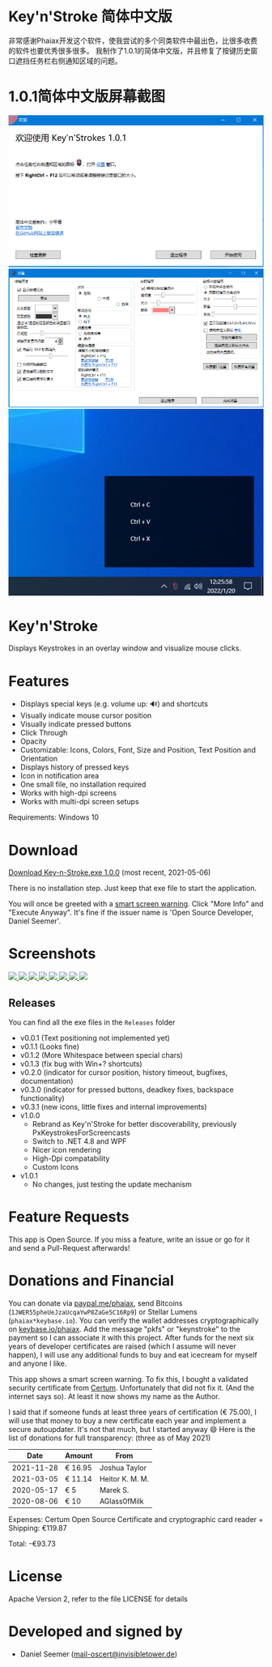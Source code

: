 # Key'n'Stroke 简体中文版

非常感谢Phaiax开发这个软件，使我尝试的多个同类软件中最出色，比很多收费的软件也要优秀很多很多。
我制作了1.0.1的简体中文版，并且修复了按键历史窗口遮挡任务栏右侧通知区域的问题。

# 1.0.1简体中文版屏幕截图

<a href="https://github.com/ningjiazun/Key-n-Stroke/blob/1.0.1CN/Screenshots/101CN01.PNG">
	<img src="https://github.com/ningjiazun/Key-n-Stroke/blob/1.0.1CN/Screenshots/101CN01.PNG">
</a>
<a href="https://github.com/ningjiazun/Key-n-Stroke/blob/1.0.1CN/Screenshots/101CN02.PNG">
	<img src="https://github.com/ningjiazun/Key-n-Stroke/blob/1.0.1CN/Screenshots/101CN02.PNG">
</a>
<a href="https://github.com/ningjiazun/Key-n-Stroke/blob/1.0.1CN/Screenshots/101CN03.PNG">
	<img src="https://github.com/ningjiazun/Key-n-Stroke/blob/1.0.1CN/Screenshots/101CN03.PNG">
</a>


# Key'n'Stroke

Displays Keystrokes in an overlay window and visualize mouse clicks.


# Features

 - Displays special keys (e.g. volume up: 🔊) and shortcuts
 - Visually indicate mouse cursor position
 - Visually indicate pressed buttons
 - Click Through
 - Opacity
 - Customizable: Icons, Colors, Font, Size and Position, Text Position and Orientation
 - Displays history of pressed keys
 - Icon in notification area
 - One small file, no installation required
 - Works with high-dpi screens
 - Works with multi-dpi screen setups

Requirements: Windows 10


# Download

<a href="https://github.com/Phaiax/Key-n-Stroke/raw/master/Releases/v1.0.0/Key-n-Stroke.exe">Download Key-n-Stroke.exe 1.0.0</a> (most recent, 2021-05-06)


There is no installation step. Just keep that exe file to start the application.

You will once be greeted with a [smart screen warning](https://raw.githubusercontent.com/Phaiax/Key-n-Stroke/master/Screenshots/Smartscreen1.png). Click "More Info" and "Execute Anyway". It's fine if the issuer name is 'Open Source Developer, Daniel Seemer'.

# Screenshots

<a href="https://raw.githubusercontent.com/Phaiax/Key-n-Stroke/master/Screenshots/mouse.png">
	<img src="https://raw.githubusercontent.com/Phaiax/Key-n-Stroke/master/Screenshots/mouse.png">
</a>
<a href="https://raw.githubusercontent.com/Phaiax/Key-n-Stroke/master/Screenshots/ctrl_scroll.png">
    <img src="https://raw.githubusercontent.com/Phaiax/Key-n-Stroke/master/Screenshots/ctrl_scroll.png">
</a>
<a href="https://raw.githubusercontent.com/Phaiax/Key-n-Stroke/master/Screenshots/example1.png">
    <img src="https://raw.githubusercontent.com/Phaiax/Key-n-Stroke/master/Screenshots/example1.png">
</a>
<a href="https://raw.githubusercontent.com/Phaiax/Key-n-Stroke/master/Screenshots/comic_sans_ms.png">
    <img src="https://raw.githubusercontent.com/Phaiax/Key-n-Stroke/master/Screenshots/comic_sans_ms.png">
</a>
<a href="https://raw.githubusercontent.com/Phaiax/Key-n-Stroke/master/Screenshots/resizemode.png.png">
    <img src="https://raw.githubusercontent.com/Phaiax/Key-n-Stroke/master/Screenshots/resizemode.png.png">
</a>
<a href="https://raw.githubusercontent.com/Phaiax/Key-n-Stroke/master/Screenshots/bottom_right.png">
	<img src="https://raw.githubusercontent.com/Phaiax/Key-n-Stroke/master/Screenshots/bottom_right.png">
</a>
<a href="https://raw.githubusercontent.com/Phaiax/Key-n-Stroke/master/Screenshots/bottom_center.png">
	<img src="https://raw.githubusercontent.com/Phaiax/Key-n-Stroke/master/Screenshots/bottom_center.png">
</a>
<a href="https://raw.githubusercontent.com/Phaiax/Key-n-Stroke/master/Screenshots/settings.png">
	<img src="https://raw.githubusercontent.com/Phaiax/Key-n-Stroke/master/Screenshots/settings.png">
</a>


## Releases

You can find all the exe files in the <code>Releases</code> folder

- v0.0.1 (Text positioning not implemented yet)
- v0.1.1 (Looks fine)
- v0.1.2 (More Whitespace between special chars)
- v0.1.3 (fix bug with Win+? shortcuts)
- v0.2.0 (indicator for cursor position, history timeout, bugfixes, documentation)
- v0.3.0 (indicator for pressed buttons, deadkey fixes, backspace functionality)
- v0.3.1 (new icons, little fixes and internal improvements)
- v1.0.0 
    - Rebrand as Key'n'Stroke for better discoverability, previously PxKeystrokesForScreencasts
    - Switch to .NET 4.8 and WPF
    - Nicer icon rendering
    - High-Dpi compatability
    - Custom Icons
- v1.0.1 
    - No changes, just testing the update mechanism


# Feature Requests

This app is Open Source. If you miss a feature, write an issue or go for it and send a Pull-Request afterwards!


# Donations and Financial

You can donate via <a href="https://www.paypal.me/phaiax">paypal.me/phaiax</a>, send Bitcoins (`1JWER55pheUeJzaUcqaYwP8ZaGe5C16Rp9`) or Stellar Lumens (`phaiax*keybase.io`).  You can verify the wallet addresses cryptographically on <a href="https://keybase.io/phaiax">keybase.io/phaiax</a>. Add the message "pkfs" or "keynstroke" to the payment so I can associate it with this project. After funds for the next six years of developer certificates are raised (which I assume will never happen), I will use any additional funds to buy and eat icecream for myself and anyone I like.

This app shows a smart screen warning. To fix this, I bought a validated security certificate from <a href="http://www.certum.eu/certum/cert,offer_en_open_source_cs.xml">Certum</a>. Unfortunately that did not fix it. (And the internet says so). At least it now shows my name as the Author.

I said that if someone funds at least three years of certification (€ 75.00), I will use that money to buy a new certificate each year and implement a secure autoupdater. It's not that much, but I started anyway :smile: Here is the list of donations for full transparency: (three as of May 2021)

| Date       | Amount | From             |
|------------|--------|------------------|
| 2021-11-28 | € 16.95| Joshua Taylor    |
| 2021-03-05 | € 11.14| Heitor K. M. M.  |
| 2020-05-17 | € 5    | Marek S.         |
| 2020-08-06 | € 10   | AGlass0fMilk     |

Expenses: Certum Open Source Certificate and cryptographic card reader + Shipping: €119.87

Total: -€93.73



# License

Apache Version 2, refer to the file LICENSE for details


# Developed and signed by

- Daniel Seemer (mail-oscert@invisibletower.de)
